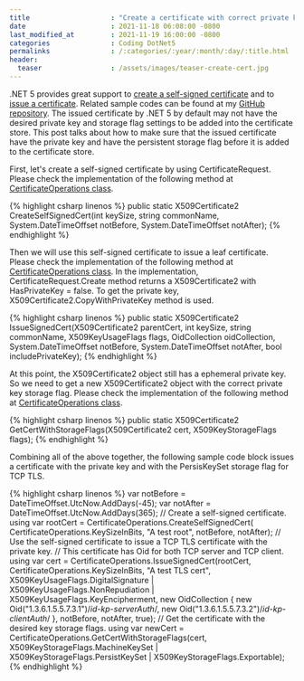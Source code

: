 ```yaml
---
title                    : "Create a certificate with correct private key and storage flags to be added to certificate store in .NET 5."
date                     : 2021-11-18 06:08:00 -0800
last_modified_at         : 2021-11-19 16:00:00 -0800
categories               : Coding DotNet5
permalinks               : /:categories/:year/:month/:day/:title.html
header:
  teaser                 : /assets/images/teaser-create-cert.jpg
---
```


.NET 5 provides great support to [create a self-signed certificate](https://docs.microsoft.com/en-us/dotnet/api/system.security.cryptography.x509certificates.certificaterequest.createselfsigned?view=net-5.0) and to [issue a certificate](https://docs.microsoft.com/en-us/dotnet/api/system.security.cryptography.x509certificates.certificaterequest.create?view=net-5.0). Related sample codes can be found at my [GitHub repository](https://github.com/charlehsin/net5-crypto-tutorial). The issued certificate by .NET 5 by default may not have the desired private key and storage flag settings to be added into the certificate store.  This post talks about how to make sure that the issued certificate have the private key and have the persistent storage flag before it is added to the certificate store.

First, let's create a self-signed certificate by using CertificateRequest. Please check the implementation of the following method at [CertificateOperations class](https://github.com/charlehsin/net5-crypto-tutorial/blob/main/app/Certificates/CertificateOperations.cs). 

{% highlight csharp linenos %}
public static X509Certificate2 CreateSelfSignedCert(int keySize, string commonName,
    System.DateTimeOffset notBefore, System.DateTimeOffset notAfter);
{% endhighlight %}

Then we will use this self-signed certificate to issue a leaf certificate. Please check the implementation of the following method at [CertificateOperations class](https://github.com/charlehsin/net5-crypto-tutorial/blob/main/app/Certificates/CertificateOperations.cs). In the implementation, CertificateRequest.Create method returns a X509Certificate2 with HasPrivateKey = false. To get the private key, X509Certificate2.CopyWithPrivateKey method is used.

{% highlight csharp linenos %}
public static X509Certificate2 IssueSignedCert(X509Certificate2 parentCert, 
    int keySize, string commonName,
    X509KeyUsageFlags flags, OidCollection oidCollection,
    System.DateTimeOffset notBefore, System.DateTimeOffset notAfter,
    bool includePrivateKey);
{% endhighlight %}

At this point, the X509Certificate2 object still has a ephemeral private key. So we need to get a new X509Certificate2 object with the correct private key storage flag. Please check the implementation of the following method at [CertificateOperations class](https://github.com/charlehsin/net5-crypto-tutorial/blob/main/app/Certificates/CertificateOperations.cs).

{% highlight csharp linenos %}
public static X509Certificate2 GetCertWithStorageFlags(X509Certificate2 cert,
    X509KeyStorageFlags flags);
{% endhighlight %}

Combining all of the above together, the following sample code block issues a certificate with the private key and with the PersisKeySet storage flag for TCP TLS.

{% highlight csharp linenos %}
var notBefore = DateTimeOffset.UtcNow.AddDays(-45);
var notAfter = DateTimeOffset.UtcNow.AddDays(365);
// Create a self-signed certificate.
using var rootCert = CertificateOperations.CreateSelfSignedCert(
    CertificateOperations.KeySizeInBits, "A test root",
    notBefore, notAfter);
// Use the self-signed certificate to issue a TCP TLS certificate with the private key.
// This certificate has Oid for both TCP server and TCP client.
using var cert = CertificateOperations.IssueSignedCert(rootCert, 
    CertificateOperations.KeySizeInBits, "A test TLS cert",
    X509KeyUsageFlags.DigitalSignature | X509KeyUsageFlags.NonRepudiation |
    X509KeyUsageFlags.KeyEncipherment,
    new OidCollection
    {
        new Oid("1.3.6.1.5.5.7.3.1")/*id-kp-serverAuth*/,
        new Oid("1.3.6.1.5.5.7.3.2")/*id-kp-clientAuth*/
    },
    notBefore, notAfter, true);
// Get the certificate with the desired key storage flags.
using var newCert = CertificateOperations.GetCertWithStorageFlags(cert,
    X509KeyStorageFlags.MachineKeySet | X509KeyStorageFlags.PersistKeySet |
    X509KeyStorageFlags.Exportable);
{% endhighlight %}


